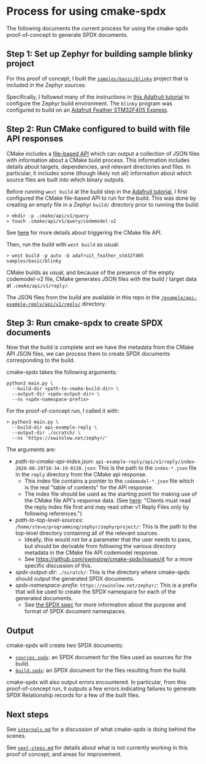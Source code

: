 # Process for using cmake-spdx

The following documents the current process for using the cmake-spdx proof-of-concept to generate SPDX documents.

## Step 1: Set up Zephyr for building sample blinky project

For this proof of concept, I built the [`samples/basic/blinky`](https://github.com/zephyrproject-rtos/zephyr/tree/master/samples/basic/blinky) project that is included in the Zephyr sources.

Specifically, I followed many of the instructions in [this Adafruit tutorial](https://learn.adafruit.com/blinking-led-with-zephyr-rtos/overview) to configure the Zephyr build environment.
The `blinky` program was configured to build on an [Adafruit Feather STM32F405 Express](https://www.adafruit.com/product/4382).

## Step 2: Run CMake configured to build with file API responses

CMake includes a [file-based API](https://cmake.org/cmake/help/v3.18/manual/cmake-file-api.7.html) which can output a collection of JSON files with information about a CMake build process.
This information includes details about targets, dependencies, and relevant directories and files.
In particular, it includes some (though likely not all) information about which source files are built into which binary outputs.

Before running `west build` at the build step in the [Adafruit tutorial](https://learn.adafruit.com/blinking-led-with-zephyr-rtos/building-a-sample-program), I first configured the CMake file-based API to run for the build.
This was done by creating an empty file in a Zephyr `build/` directory prior to running the build:

```
> mkdir -p .cmake/api/v1/query
> touch .cmake/api/v1/query/codemodel-v2
```

See [here](https://cmake.org/cmake/help/latest/manual/cmake-file-api.7.html#v1-shared-stateless-query-files) for more details about triggering the CMake file API.

Then, run the build with `west build` as usual:

```
> west build -p auto -b adafruit_feather_stm32f405 samples/basic/blinky
```

CMake builds as usual, and because of the presence of the empty codemodel-v2 file, CMake generates JSON files with the build / target data at `.cmake/api/v1/reply/`.

The JSON files from the build are available in this repo in the [`/example/api-example-reply/api/v1/reply/`](/example/api-example-reply/api/v1/reply) directory.

## Step 3: Run cmake-spdx to create SPDX documents

Now that the build is complete and we have the metadata from the CMake API JSON files, we can process them to create SPDX documents corresponding to the build.

cmake-spdx takes the following arguments:

```
python3 main.py \
  --build-dir <path-to-cmake-build-dir> \
  --output-dir <spdx-output-dir> \
  --ns <spdx-namespace-prefix>
```

For the proof-of-concept run, I called it with:

```
> python3 main.py \
  --build-dir api-example-reply \
  --output-dir ./scratch/ \
  --ns 'https://swinslow.net/zephyr/'
```

The arguments are:
* _path-to-cmake-api-index.json_: `api-example-reply/api/v1/reply/index-2020-08-29T18-34-19-0138.json`: This is the path to the `index-*.json` file in the `reply` directory from the CMake api response.
  * This index file contains a pointer to the `codemodel-*.json` file which is the real "table of contents" for the API response.
  * The index file should be used as the starting point for making use of the CMake file API's response data. (See [here](https://cmake.org/cmake/help/latest/manual/cmake-file-api.7.html#v1-reply-index-file): "Clients must read the reply index file first and may read other v1 Reply Files only by following references.")
* _path-to-top-level-sources_: `/home/steve/programming/zephyr/zephyrproject/`: This is the path to the top-level directory containing all of the relevant sources.
  * Ideally, this would not be a parameter that the user needs to pass, but should be derivable from following the various directory metadata in the CMake file API codemodel response.
  * See https://github.com/swinslow/cmake-spdx/issues/4 for a more specific discussion of this.
* _spdx-output-dir_: `./scratch/`: This is the directory where cmake-spdx should output the generated SPDX documents.
* _spdx-namespace-prefix_: `https://swinslow.net/zephyr/`: This is a prefix that will be used to create the SPDX namespace for each of the generated documents.
  * See [the SPDX spec](https://spdx.github.io/spdx-spec/2-document-creation-information/#25-spdx-document-namespace) for more information about the purpose and format of SPDX document namespaces.

## Output

cmake-spdx will create two SPDX documents:
* [`sources.spdx`](/example/sources.spdx): an SPDX document for the files used as sources for the build.
* [`build.spdx`](/example/build.spdx): an SPDX document for the files resulting from the build.

cmake-spdx will also output errors encountered.
In particular, from this proof-of-concept run, it outputs a few errors indicating failures to generate SPDX Relationship records for a few of the built files.

## Next steps

See [`internals.md`](/docs/internals.md) for a discussion of what cmake-spdx is doing behind the scenes.

See [`next-steps.md`](/docs/next-steps.md) for details about what is not currently working in this proof of concept, and areas for improvement.
